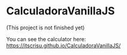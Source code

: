 # CalculadoraVanillaJS

(This project is not finished yet)

You can see the calculator here: https://itscrisu.github.io/CalculadoraVanillaJS/
